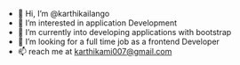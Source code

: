 - 👋 Hi, I’m @karthikailango
- 👀 I’m interested in application Development
- 🌱 I’m currently into developing applications with bootstrap
- 💞️ I’m looking for a full time job as a frontend Developer
- 📫 reach me at karthikami007@gmail.com

<!---
karthikailango/karthikailango is a ✨ special ✨ repository because its `README.md` (this file) appears on your GitHub profile.
You can click the Preview link to take a look at your changes.
--->
